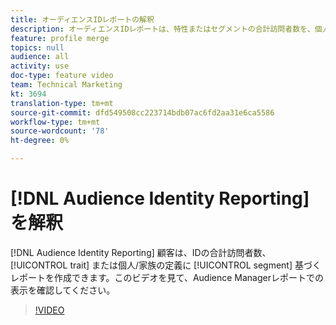 ```yaml
---
title: オーディエンスIDレポートの解釈
description: オーディエンスIDレポートは、特性またはセグメントの合計訪問者数を、個人/家族のID定義別にレポートする機能を提供します。 このビデオを見て、Audience Managerレポートでの表示を確認してください。
feature: profile merge
topics: null
audience: all
activity: use
doc-type: feature video
team: Technical Marketing
kt: 3694
translation-type: tm+mt
source-git-commit: dfd549508cc223714bdb07ac6fd2aa31e6ca5586
workflow-type: tm+mt
source-wordcount: '78'
ht-degree: 0%

---
```



# [!DNL Audience Identity Reporting]を解釈

[!DNL Audience Identity Reporting] 顧客は、IDの合計訪問者数、 [!UICONTROL trait] または個人/家族の定義に [!UICONTROL segment] 基づくレポートを作成できます。このビデオを見て、Audience Managerレポートでの表示を確認してください。

>[!VIDEO](https://video.tv.adobe.com/v/28973/?quality=12)
